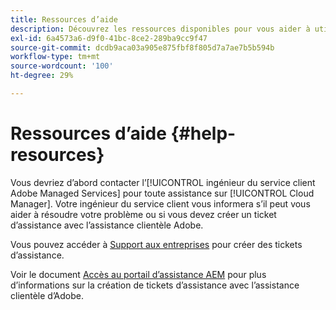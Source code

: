 ```yaml
---
title: Ressources d’aide
description: Découvrez les ressources disponibles pour vous aider à utiliser Cloud Manager.
exl-id: 6a4573a6-d9f0-41bc-8ce2-289ba9cc9f47
source-git-commit: dcdb9aca03a905e875fbf8f805d7a7ae7b5b594b
workflow-type: tm+mt
source-wordcount: '100'
ht-degree: 29%

---
```



# Ressources d’aide {#help-resources}

Vous devriez d’abord contacter l’[!UICONTROL ingénieur du service client Adobe Managed Services] pour toute assistance sur [!UICONTROL Cloud Manager]. Votre ingénieur du service client vous informera s’il peut vous aider à résoudre votre problème ou si vous devez créer un ticket d’assistance avec l’assistance clientèle Adobe.

Vous pouvez accéder à [Support aux entreprises](https://experienceleague.adobe.com/?support-tab=home#support) pour créer des tickets d’assistance.

Voir le document [Accès au portail d’assistance AEM](https://helpx.adobe.com/fr/enterprise/using/support-and-expert-services.html) pour plus d’informations sur la création de tickets d’assistance avec l’assistance clientèle d’Adobe.
